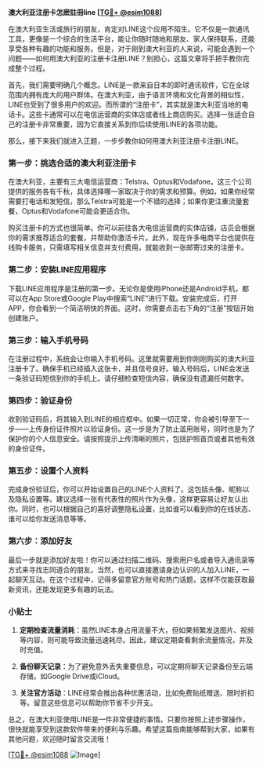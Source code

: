 **澳大利亚注册卡怎麽註冊line [[TG💪+ @esim1088](https://t.me/s/esim1088)]**

在澳大利亚生活或旅行的朋友，肯定对LINE这个应用不陌生。它不仅是一款通讯工具，更像是一个综合的生活平台，能让你随时随地和朋友、家人保持联系，还能享受各种有趣的功能和服务。但是，对于刚到澳大利亚的人来说，可能会遇到一个问题——如何用澳大利亚的注册卡注册LINE？别担心，这篇文章将手把手教你完成整个过程。

首先，我们需要明确几个概念。LINE是一款来自日本的即时通讯软件，它在全球范围内拥有庞大的用户群体。在澳大利亚，由于语言环境和文化背景的相似性，LINE也受到了很多用户的欢迎。而所谓的“注册卡”，其实就是澳大利亚当地的电话卡。这些卡通常可以在电信运营商的实体店或者线上商店购买。选择一张适合自己的注册卡非常重要，因为它直接关系到你后续使用LINE的各项功能。

那么，接下来我们就进入正题，一步步教你如何用澳大利亚注册卡注册LINE。

### 第一步：挑选合适的澳大利亚注册卡

在澳大利亚，主要有三大电信运营商：Telstra、Optus和Vodafone。这三个公司提供的服务各有千秋，具体选择哪一家取决于你的需求和预算。例如，如果你经常需要打电话和发短信，那么Telstra可能是一个不错的选择；如果你更注重流量套餐，Optus和Vodafone可能会更适合你。

购买注册卡的方式也很简单。你可以前往各大电信运营商的实体店铺，店员会根据你的需求推荐适合的套餐，并帮助你激活卡片。此外，现在许多电商平台也提供在线购卡服务，只需填写相关信息并支付费用，就能收到一张邮寄过来的注册卡。

### 第二步：安装LINE应用程序

下载LINE应用程序是注册的第一步。无论你是使用iPhone还是Android手机，都可以在App Store或Google Play中搜索“LINE”进行下载。安装完成后，打开APP，你会看到一个简洁明快的界面。这时，你需要点击右下角的“注册”按钮开始创建账户。

### 第三步：输入手机号码

在注册过程中，系统会让你输入手机号码。这里就需要用到你刚刚购买的澳大利亚注册卡了。确保手机已经插入这张卡，并且信号良好。输入号码后，LINE会发送一条验证码短信到你的手机上。请仔细检查短信内容，确保没有遗漏任何数字。

### 第四步：验证身份

收到验证码后，将其输入到LINE的相应框中。如果一切正常，你会被引导至下一步——上传身份证件照片以验证身份。这一步是为了防止滥用账号，同时也是为了保护你的个人信息安全。请按照提示上传清晰的照片，包括护照首页或者其他有效的身份证件。

### 第五步：设置个人资料

完成身份验证后，你可以开始设置自己的LINE个人资料了。这包括头像、昵称以及隐私设置等。建议选择一张有代表性的照片作为头像，这样更容易让好友认出你。同时，也可以根据自己的喜好调整隐私设置，比如谁可以看到你的在线状态、谁可以给你发送消息等等。

### 第六步：添加好友

最后一步就是添加好友啦！你可以通过扫描二维码、搜索用户名或者导入通讯录等方式来寻找志同道合的朋友。当然，也可以直接邀请身边认识的人加入LINE，一起聊天互动。在这个过程中，记得多留意官方账号和热门话题，这样不仅能获取最新资讯，还能发现更多有趣的玩法。

### 小贴士

1. **定期检查流量消耗**：虽然LINE本身占用流量不大，但如果频繁发送图片、视频等内容，则可能导致流量迅速耗尽。因此，建议定期查看剩余流量情况，并及时充值。
   
2. **备份聊天记录**：为了避免意外丢失重要信息，可以定期将聊天记录备份至云端存储，如Google Drive或iCloud。

3. **关注官方活动**：LINE经常会推出各种优惠活动，比如免费贴纸赠送、限时折扣等。留意这些信息可以帮助你节省不少开支。

总之，在澳大利亚使用LINE是一件非常便捷的事情。只要你按照上述步骤操作，很快就能享受到这款软件带来的便利与乐趣。希望这篇指南能够帮到大家，如果有其他问题，欢迎随时留言交流哦！

[[TG💪+ @esim1088](https://t.me/s/esim1088) ![Image](https://i.postimg.cc/4NQfJmqS/Snipaste-2025-05-13-00-14-12.png)]
